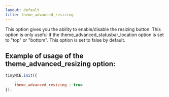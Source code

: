 ```yaml
---
layout: default
title: theme_advanced_resizing
---
```


This option gives you the ability to enable/disable the resizing button. This option is only useful if the theme_advanced_statusbar_location option is set to "top" or "bottom". This option is set to false by default.

## Example of usage of the theme_advanced_resizing option:

```js
tinyMCE.init({
	...
	theme_advanced_resizing : true
});
```
